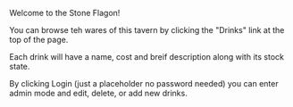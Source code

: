 Welcome to the Stone Flagon!

You can browse teh wares of this tavern by clicking the "Drinks" link at the top of the page.

Each drink will have a name, cost and breif description along with its stock state.

By clicking Login (just a placeholder no password needed) you can enter admin mode and edit, delete, or add new drinks.
